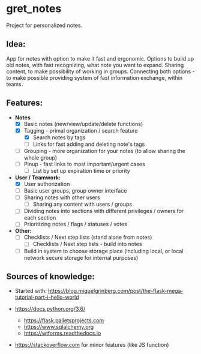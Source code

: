 # gret_notes

Project for personalized notes.

## Idea:

 App for notes with option to make it fast and ergonomic.
 Options to build up old notes, with fast recognizing, what note you want to expand.
 Sharing content, to make possibility of working in groups.
 Connecting both options - to make possible providing system of fast information exchange, within teams.

## Features:

* **Notes**
    * [x] Basic notes (new/view/update/delete functions)
    * [x] Tagging - primal organization / search feature
        * [x] Search notes by tags
        * [ ] Links for fast adding and deleting note's tags
    * [ ] Grouping - more organization for your notes (to allow sharing the whole group)
    * [ ] Pinup - fast links to most important/urgent cases
        * [ ] List by set up expiration time or priority

* **User / Teamwork:**
    * [x] User authorization
    * [ ] Basic user groups, group owner interface
    * [ ] Sharing notes with other users 
        * [ ] Sharing any content with users / groups
    * [ ] Dividing notes into sections with different privileges / owners for each section
    * [ ] Prioritizing notes / flags / statuses / votes

* **Other:**
    * [ ] Checklists / Next step lists (stand alone from notes)
        * [ ] Checklists / Next step lists - build into notes
    * [ ] Build in system to choose storage place (including local, or local network secure storage for internal purposes)

## Sources of knowledge:

* Started with: https://blog.miguelgrinberg.com/post/the-flask-mega-tutorial-part-i-hello-world

* https://docs.python.org/3.6/
    * https://flask.palletsprojects.com
    * https://www.sqlalchemy.org
    * https://wtforms.readthedocs.io

* https://stackoverflow.com for minor features (like JS function)
